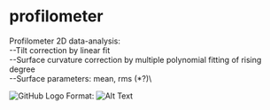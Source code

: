 # profilometer

Profilometer 2D data-analysis:\
--Tilt correction by linear fit\
--Surface curvature correction by multiple polynomial fitting of rising degree\
--Surface parameters: mean, rms (*?)\
    
![GitHub Logo](/images/logo.png)
Format: ![Alt Text](url)    
